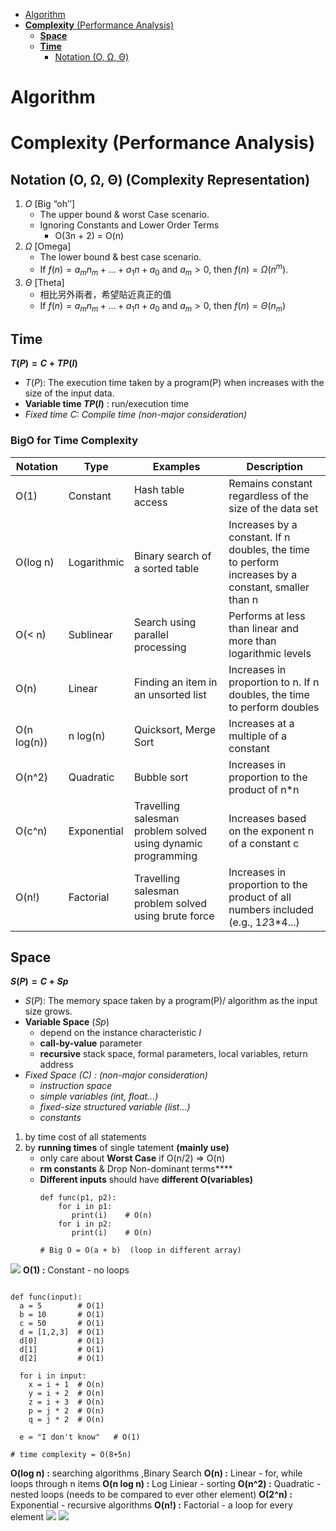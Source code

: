 - [Algorithm](#algorithm)
- [**Complexity** (Performance Analysis)](#complexity-performance-analysis)
  - [**Space**](#space)
  - [**Time**](#time)
    - [Notation (O, Ω, Θ)](#notation-o-ω-θ)

# Algorithm 
# **Complexity** (Performance Analysis)
## Notation (O, Ω, Θ) (Complexity Representation)
1. $O$ [Big “oh’’]
	- The upper bound & worst Case scenario.
	- Ignoring Constants and Lower Order Terms
		- O(3n + 2) = O(n)
2. $Ω$ [Omega]
	- The lower bound & best case scenario.
	- If $f(n) =  a_mn_m+…+a_1n+a_0$ and $a_m > 0$, then $f(n) = \Omega(n^m)$.
3. $Θ$ [Theta]
	- 相比另外兩者，希望貼近真正的值
	- If $f(n) = a_mn_m+…+a_1n+a_0$ and $a_m > 0$, then $f(n) = \Theta(n_m)$

## **Time**
**$T(P) = C + TP(I)$**
- $T(P)$: The execution time taken by a program(P) when increases with the size of the input data.
- **Variable time $TP(I)$** : run/execution time
- _Fixed time $C$: Compile time (non-major consideration)_
### BigO for Time Complexity ###
| Notation     | Type       | Examples                                   | Description                                                            |
|--------------|------------|--------------------------------------------|------------------------------------------------------------------------|
| O(1)         | Constant   | Hash table access                          | Remains constant regardless of the size of the data set                |
| O(log n)     | Logarithmic| Binary search of a sorted table            | Increases by a constant. If n doubles, the time to perform increases by a constant, smaller than n |
| O(< n)       | Sublinear  | Search using parallel processing           | Performs at less than linear and more than logarithmic levels          |
| O(n)         | Linear     | Finding an item in an unsorted list        | Increases in proportion to n. If n doubles, the time to perform doubles|
| O(n log(n))  | n log(n)   | Quicksort, Merge Sort                      | Increases at a multiple of a constant                                  |
| O(n^2)       | Quadratic  | Bubble sort                                | Increases in proportion to the product of n*n                          |
| O(c^n)       | Exponential| Travelling salesman problem solved using dynamic programming | Increases based on the exponent n of a constant c                 |
| O(n!)        | Factorial  | Travelling salesman problem solved using brute force | Increases in proportion to the product of all numbers included (e.g., 1*2*3*4...) |




## **Space**
**$S(P) = C + Sp$**
- $S(P)$: The memory space taken by a program(P)/ algorithm as the input size grows.
- **Variable Space** $(Sp)$
	- depend on the instance characteristic $I$
	- **call-by-value** parameter
	- **recursive** stack space, formal parameters, local variables, return address
- _Fixed Space $(C)$ : (non-major consideration)_
	- _instruction space_
	- _simple variables (int, float...)_
	- _fixed-size structured variable (list...)_
	- _constants_





1. by time cost of all statements
2. by **running times** of single tatement **(mainly use)**
   - only care about **Worst Case**   if O(n/2) => O(n)
   - **rm constants** & Drop Non-dominant terms****
   - **Different inputs** should have **different O(variables)**
     ```
	 def func(p1, p2):
	     for i in p1: 
		    print(i)    # O(n)
		 for i in p2:
		    print(i)    # O(n)   
			
	 # Big O = O(a + b)  (loop in different array)
	 ```
 
![](https://i.imgur.com/LiMB3L4.png)
**O(1) :** Constant - no loops
```

def func(input):
  a = 5        # O(1)
  b = 10       # O(1)
  c = 50       # O(1)
  d = [1,2,3]  # O(1)
  d[0]         # O(1)
  d[1]         # O(1)
  d[2]         # O(1)
  
  for i in input:  
    x = i + 1  # O(n)
    y = i + 2  # O(n)
    z = i + 3  # O(n)
	p = j * 2  # O(n)
	q = j * 2  # O(n)
	
  e = "I don't know"   # O(1)

# time complexity = O(8+5n)
```
**O(log n) :**  searching algorithms ,Binary Search
**O(n) :** Linear - for, while loops through n items
**O(n log n) :** Log Liniear - sorting
**O(n^2) :** Quadratic - nested loops (needs to be compared to ever other element)
**O(2^n) :** Exponential - recursive algorithms
**O(n!) :** Factorial - a loop for every element
![](https://i.imgur.com/bp9yiho.png)
![](https://i.imgur.com/yqneLba.png)

